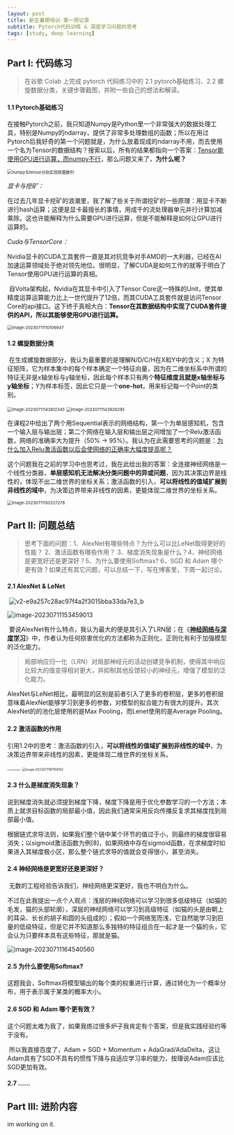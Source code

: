 ```yaml
---
layout: post
title: 新生暑期培训-第一周记录
subtitle: Pytorch代码训练 & 深度学习问题的思考
tags: [study, deep learning]
---
```


## Part Ⅰ: 代码练习

> 在谷歌 Colab 上完成 pytorch 代码练习中的 2.1 pytorch基础练习、2.2 螺旋数据分类，关键步骤截图，并附一些自己的想法和解读。

#### 1.1 Pytorch基础练习

​	在接触Pytorch之前，我只知道Numpy是Python里一个非常强大的数据处理工具，特别是Numpy的ndarray，提供了非常多处理数组的函数；所以在用过Pytorch后我好奇的第一个问题就是，为什么放着现成的ndarray不用，而去使用一个名为Tensor的数据结构？搜索以后，所有的结果都指向一个答案：<u>Tensor能使用GPU进行运算，而numpy不行</u>，那么问题又来了，**为什么呢？**

<img src="/assets/img/image-20230711101813212.png" alt="numpy与tensor分别实现转置数列" style="zoom:67%;" />

[^1]: numpy与tensor分别实现转置数列

*显卡与挖矿：*	

​	在过去几年显卡挖矿的浪潮里，我了解了些关于所谓挖矿的一些原理：用显卡不断进行hash运算；这便是显卡最擅长的事情，用成千的流处理器单元并行计算加减乘除。这也许能解释为什么需要GPU进行运算，但是不能解释是如何让GPU进行运算的。

*Cuda与TensorCore：*

​	Nvidia显卡的CUDA工具套件一直是其对抗竞争对手AMD的一大利器，已经在AI加速运算领域处于绝对领先地位。很明显，了解CUDA是如何工作的就等于明白了Tensor使用GPU进行运算的真相。

​	自Volta架构起，Nvidia在其显卡中引入了Tensor Core这一特殊的Unit，使其单精度运算运算能力比上一世代提升了12倍，而其CUDA工具套件就是访问Tensor Core的api接口。这下终于真相大白：**Tensor在其数据结构中实现了CUDA套件提供的API，所以其能够使用GPU进行运算。**

<img src="/assets/img/image-20230711110106947.png" alt="image-20230711110106947" style="zoom:67%;" />

[^2]: 在Pytorch中选择GPU或CPU进行运算



#### 1.2 螺旋数据分类

​	在生成螺旋数据部分，我认为最重要的是理解N/D/C/H在X和Y中的含义；X 为特征矩阵，它为样本集中的每个样本确定一个特征向量，因为在二维坐标系中所谓的特征无非是x轴坐标与y轴坐标，因此每个样本只有两个**特征维度且就是x轴坐标与y轴坐标**；Y为样本标签，因此它只是一个**one-hot**，用来标记每一个Point的类别。

<img src="/assets/img/image-20230711143812345.png" alt="image-20230711143812345" style="zoom:67%;" />

<img src="/assets/img/image-20230711143926295.png" alt="image-20230711143926295" style="zoom:67%;" />

[^3]: X与Y的Tensor

​	在课程2中给出了两个用Sequential表示的网络结构，第一个为单层感知机，包含一个输入层与输出层；第二个网络在输入层和输出层之间增加了一个Relu激活函数，网络的准确率大为提升（50% -> 95%）。我认为在此需要思考的问题是：<u>为什么加入Relu激活函数以后会使网络的正确率大幅度提高呢？</u>

​	这个问题我在之前的学习中也思考过，我在此给出我的答案：全连接神经网络是一个线性分类器，**单层感知机无法解决分类问题中的异或问题**，因为其决策边界是线性的，体现不出二维世界的坐标关系；激活函数的引入，**可以将线性的值域扩展到非线性的域中**，为决策边界带来非线性的因素，更能体现二维世界的坐标关系。

<img src="/assets/img/image-20230711150227278.png" alt="image-20230711150227278" style="zoom:67%;" />

[^4]: 加入Relu激活函数与未加Relu函数的对比



## Part Ⅱ: 问题总结

> 思考下面的问题：1、AlexNet有哪些特点？为什么可以比LeNet取得更好的性能？ 2、激活函数有哪些作用？ 3、梯度消失现象是什么？4、神经网络是更宽好还是更深好？5、为什么要使用Softmax? 6、SGD 和 Adam 哪个更有效？如果还有其它问题，可以总结一下，写在博客里，下周一起讨论。

#### 2.1 AlexNet & LeNet

​	![v2-e9a257c28ac97f4a2f3015bba33da7e3_b](/assets/img/v2-e9a257c28ac97f4a2f3015bba33da7e3_b.png)

[^5]: AlexNet Structure

![image-20230711153459013](/assets/img/image-20230711153459013.png)

[^6]: LeNet Structure

​	要说AlexNet有什么特点，我认为最大的便是其引入了LRN层；在《[**神经网络与深度学习**](https://nndl.github.io/)》中，作者认为任何损害优化的方法都称为正则化，正则化有利于加强模型的泛化能力。

> 局部响应归一化（LRN）对局部神经元的活动创建竞争机制，使得其中响应比较大的值变得相对更大，并抑制其他反馈较小的神经元，增强了模型的泛化能力。

​	AlexNet与LeNet相比，最明显的区别是前者引入了更多的卷积层，更多的卷积层意味着AlexNet能够学习到更多的参数，对模型的拟合能力有很大的提升。其次AlexNet的的池化层使用的是Max Pooling，而Lenet使用的是Average Pooling。



#### 2.2 激活函数的作用

​	引用1.2中的思考：激活函数的引入，**可以将线性的值域扩展到非线性的域中**，为决策边界带来非线性的因素，更能体现二维世界的坐标关系。

<img src="/assets/img/20210106110219329.png" alt="20210106110219329" style="zoom: 20%;" />

[^7]: Relu激活函数

<img src="/assets/img/image-20230711161158152.png" alt="image-20230711161158152" style="zoom:50%;" />

[^8]: sigmioid激活函数



#### 2.3 什么是梯度消失现象？

​	说到梯度消失就必须提到梯度下降，梯度下降是用于优化参数学习的一个方法；本质上就求目标函数的局部最小值，因此我们通常采用反向传播反复求其梯度找到局部最小值。

​	根据链式求导法则，如果我们整个链中某个环节的值过于小，则最终的梯度很容易消失；以sigmoid激活函数为例[8]，如果网络中存在sigmoid函数，在求梯度时如果进入其梯度极小区，那么整个链式求导的值就会变得很小，甚至消失。



#### 2.4 神经网络是更宽好还是更深好？

​	无数的工程经验告诉我们，神经网络更深更好，我也不明白为什么。

​	不过在此我提出一点个人观点：浅层的神经网络可以学习到很多低级特征（如猫的毛发，猫的头部轮廓），深层的神经网络可以学习到高级特征（如猫的头是由朝上的耳朵、长长的胡子和圆的头组成的）；假如一个网络宽而浅，它自然能学习到巨量的低级特征，但是它并不知道那么多独特的特征组合在一起才是一个猫的头，它会认为只要样本具有这些特征，那就是猫。

![image-20230711164540560](/assets/img/image-20230711164540560.png)

[^9]: 对于宽而浅的模型来说，左右这两坨，都是猫，尽管右边只是些图形，没有意义。



#### 2.5 为什么要使用Softmax?

​	这题我会，Softmax将模型输出的每个类的权重进行计算，通过转化为一个概率分布，用于表示属于某类的概率大小。



#### 2.6 SGD 和 Adam 哪个更有效？

​	这个问题太难为我了，如果我炼过很多炉子我肯定有个答案，但是我实践经验约等于没有。

​	所以我直接百度了，Adam = SGD + Momentum + AdaGrad/AdaDelta，这让Adam具有了SGD不具有的惯性下降与自适应学习率的能力，按理说Adam应该比SGD更加有效。



#### 2.7 ……



## Part Ⅲ: 进阶内容

im working on it.
